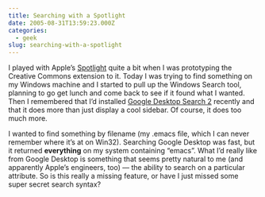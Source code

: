 ```yaml
---
title: Searching with a Spotlight
date: 2005-08-31T13:59:23.000Z
categories:
  - geek
slug: searching-with-a-spotlight
---
```

I played with Apple’s [Spotlight][1]  quite a bit when I was prototyping the Creative Commons extension to it. Today I was trying to find something on my Windows machine and I started to pull up the Windows Search tool, planning to go get lunch and come back to see if it found what I wanted. Then I remembered that I’d installed [Google Desktop Search 2][2]  recently and that it does more than just display a cool sidebar. Of course, it does too much more.

I wanted to find something by filename (my .emacs file, which I can never remember where it’s at on Win32). Searching Google Desktop was fast, but it returned **everything** on my system containing “emacs”. What I’d really like from Google Desktop is something that seems pretty natural to me (and apparently Apple’s engineers, too) — the ability to search on a particular attribute. So is this really a missing feature, or have I just missed some super secret search syntax?



 [1]: http://www.apple.com/macosx/features/spotlight/
 [2]: http://desktop.google.com/

